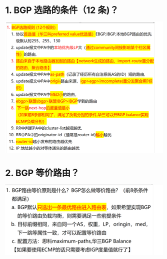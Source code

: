 # 1. BGP 选路的条件（12 条)？

![alt text](images/面试题---BGP选路/image-1.png)

# 2. BGP 等价路由？

![alt text](images/面试题---BGP选路/image-2.png)
